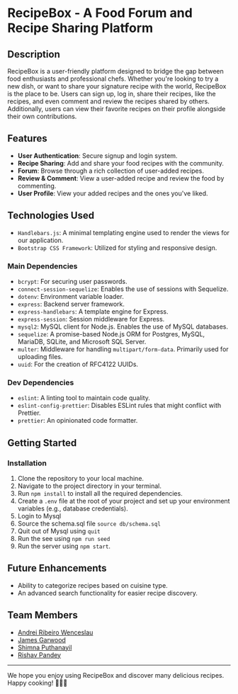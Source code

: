 # RecipeBox - A Food Forum and Recipe Sharing Platform

## Description

RecipeBox is a user-friendly platform designed to bridge the gap between food enthusiasts and professional chefs. Whether you're looking to try a new dish, or want to share your signature recipe with the world, RecipeBox is the place to be. Users can sign up, log in, share their recipes, like the recipes, and even comment and review the recipes shared by others. Additionally, users can view their favorite recipes on their profile alongside their own contributions.

## Features
- **User Authentication**: Secure signup and login system.
- **Recipe Sharing**: Add and share your food recipes with the community.
- **Forum**: Browse through a rich collection of user-added recipes.
- **Review & Comment**: View a user-added recipe and review the food by commenting.
- **User Profile**: View your added recipes and the ones you've liked.

## Technologies Used
- `Handlebars.js`: A minimal templating engine used to render the views for our application.
- `Bootstrap CSS Framework`: Utilized for styling and responsive design.
### Main Dependencies
- `bcrypt`: For securing user passwords.
- `connect-session-sequelize`: Enables the use of sessions with Sequelize.
- `dotenv`: Environment variable loader.
- `express`: Backend server framework.
- `express-handlebars`: A template engine for Express.
- `express-session`: Session middleware for Express.
- `mysql2`: MySQL client for Node.js. Enables the use of MySQL databases.
- `sequelize`: A promise-based Node.js ORM for Postgres, MySQL, MariaDB, SQLite, and Microsoft SQL Server.
- `multer`: Middleware for handling `multipart/form-data`. Primarily used for uploading files.
- `uuid`: For the creation of RFC4122 UUIDs.

### Dev Dependencies
- `eslint`: A linting tool to maintain code quality.
- `eslint-config-prettier`: Disables ESLint rules that might conflict with Prettier.
- `prettier`: An opinionated code formatter.

## Getting Started

### Installation
1. Clone the repository to your local machine.
2. Navigate to the project directory in your terminal.
3. Run `npm install` to install all the required dependencies.
4. Create a `.env` file at the root of your project and set up your environment variables (e.g., database credentials).
5. Login to Mysql
6. Source the schema.sql file ```source db/schema.sql```
7. Quit out of Mysql using ```quit```
8. Run the see using ```npm run seed```
9. Run the server using ```npm start```.


## Future Enhancements
- Ability to categorize recipes based on cuisine type.
- An advanced search functionality for easier recipe discovery.

## Team Members
-  <a href="https://github.com/andrei-ribeiro-wenceslau">Andrei Ribeiro Wenceslau</a> 
- <a href="https://github.com/J-D-garwood">James Garwood</a>
- <a href="https://github.com/shimna-puthanayil">Shimna Puthanayil</a>
- <a href="https://github.com/rishavpandey02">Rishav Pandey</a>

---

We hope you enjoy using RecipeBox and discover many delicious recipes. Happy cooking! 🍳🥘🍰